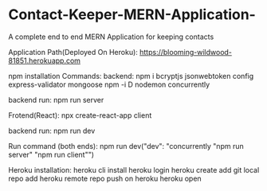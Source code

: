 # Contact-Keeper-MERN-Application-
A complete end to end MERN Application for keeping contacts 

Application Path(Deployed On Heroku): https://blooming-wildwood-81851.herokuapp.com

npm installation Commands:
  backend:
    npm i bcryptjs jsonwebtoken config express-validator mongoose
    npm -i D nodemon concurrently
   
  backend run:
    npm run server
    
  Frotend(React):
    npx create-react-app client
  
  backend run:
    npm run dev
    
Run command (both ends):
  npm run dev("dev": "concurrently \"npm run server\" \"npm run client\"")
  
 
Heroku installation:
  heroku cli install
  heroku login
  heroku create
    add git local repo
    add heroku remote repo
    push on heroku
  heroku open
  
  
  

